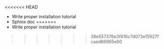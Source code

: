 <<<<<<< HEAD

- Write proper installation tutorial
- Sphinx doc
=======
- Write proper installation tutorial
>>>>>>> 38e557376e3f616c7d073e15927fcaed86965e60
